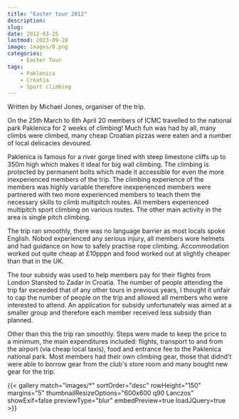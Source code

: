 ```yaml
---
title: "Easter tour 2012"
description: 
slug: 
date: 2012-03-25
lastmod: 2023-09-28
image: images/0.png
categories:
    - Easter Tour
tags:
    - Paklenica
    - Croatia
    - Sport climbing
---
```


Written by Michael Jones, organiser of the trip.

On the 25th March to 6th April 20 members of ICMC travelled to the national park Paklenica for 2 weeks of climbing! Much fun was had by all, many climbs were climbed, many cheap Croatian pizzas were eaten and a number of local delicacies devoured.

Paklenica is famous for a river gorge lined with steep limestone cliffs up to 350m high which makes it
ideal for big wall climbing. The climbing is protected by permanent bolts which made it accessible for
even the more inexperienced members of the trip. The climbing experience of the members was
highly variable therefore inexperienced members were partnered with two more experienced
members to teach them the necessary skills to climb multipitch routes. All members experienced
multipitch sport climbing on various routes. The other main activity in the area is single pitch
climbing.

The trip ran smoothly, there was no language barrier as most locals spoke English. Nobod
experienced any serious injury, all members wore helmets and had guidance on how to safely
practise rope climbing. Accommodation worked out quite cheap at £10pppn and food worked out at
slightly cheaper than that in the UK.

The tour subsidy was used to help members pay for their flights from London Stansted to Zadar in
Croatia. The number of people attending the trip far exceeded that of any other tours in previous
years, I thought it unfair to cap the number of people on the trip and allowed all members who were
interested to attend. An application for subsidy unfortunately was aimed at a smaller group and
therefore each member received less subsidy than planned.

Other than this the trip ran smoothly. Steps were made to keep the price to a minimum, the main
expenditures included: flights, transport to and from the airport (via cheap local taxis), food and
entrance fee to the Paklenica national park. Most members had their own climbing gear, those that didnd't were able to borrow gear from the club's store room and many bought new gear for the trip.



{{< gallery match="images/*" sortOrder="desc" rowHeight="150" margins="5" thumbnailResizeOptions="600x600 q90 Lanczos" showExif=false previewType="blur" embedPreview=true loadJQuery=true >}}


